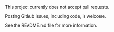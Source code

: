 This project currently does not accept pull requests.

Posting Github issues, including code, is welcome.

See the README.md file for more information.
